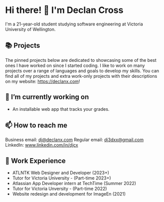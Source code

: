 # Hi there! 👋 I'm Declan Cross
I'm a 21-year-old student studying software engineering at Victoria University of Wellington.

## 📚 Projects
The pinned projects below are dedicated to showcasing some of the best ones I have worked on since I started coding.
I like to work on many projects over a range of languages and goals to develop my skills.
You can find all of my projects and extra work-only projects with their descriptions on my website: https://declanx.com!

## 🔭 I’m currently working on
- An installable web app that tracks your grades.

## 📫 How to reach me
Business email: dj@declanx.com
Regular email: dj3dxx@gmail.com
LinkedIn: www.linkedin.com/in/djcx

## 💼 Work Experience
- ATLNTK Web Designer and Developer (2023+)
- Tutor for Victoria University - (Part-time  2023+)
- Atlassian App Developer intern at TechTime (Summer 2022)
- Tutor for Victoria Unversity - (Part-time 2022)
- Website redesign and development for ImageEn (2021)




<!--
**DjCrqss/DjCrqss** is a ✨ _special_ ✨ repository because its `README.md` (this file) appears on your GitHub profile.

Here are some ideas to get you started:

- 🔭 I’m currently working on ...
- 🌱 I’m currently learning ...
- 👯 I’m looking to collaborate on ...
- 🤔 I’m looking for help with ...
- 💬 Ask me about ...
- 📫 How to reach me: ...
- 😄 Pronouns: ...
- ⚡ Fun fact: ...
-->
